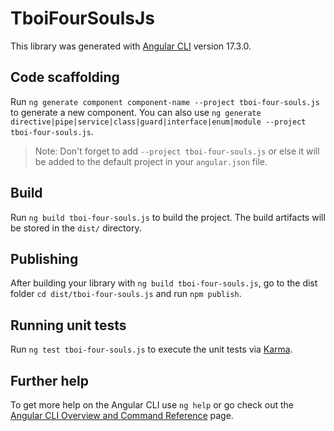 # TboiFourSoulsJs

This library was generated with [Angular CLI](https://github.com/angular/angular-cli) version 17.3.0.

## Code scaffolding

Run `ng generate component component-name --project tboi-four-souls.js` to generate a new component. You can also use `ng generate directive|pipe|service|class|guard|interface|enum|module --project tboi-four-souls.js`.
> Note: Don't forget to add `--project tboi-four-souls.js` or else it will be added to the default project in your `angular.json` file. 

## Build

Run `ng build tboi-four-souls.js` to build the project. The build artifacts will be stored in the `dist/` directory.

## Publishing

After building your library with `ng build tboi-four-souls.js`, go to the dist folder `cd dist/tboi-four-souls.js` and run `npm publish`.

## Running unit tests

Run `ng test tboi-four-souls.js` to execute the unit tests via [Karma](https://karma-runner.github.io).

## Further help

To get more help on the Angular CLI use `ng help` or go check out the [Angular CLI Overview and Command Reference](https://angular.io/cli) page.
